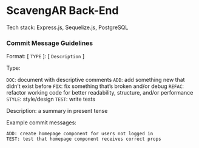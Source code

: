# ScavengAR Back-End

Tech stack: Express.js, Sequelize.js, PostgreSQL

### Commit Message Guidelines

Format: [ `TYPE` ]: [ `Description` ]

Type:

`DOC`: document with descriptive comments
`ADD`: add something new that didn’t exist before
`FIX`: fix something that’s broken and/or debug
`REFAC`: refactor working code for better readability, structure, and/or performance
`STYLE`: style/design
`TEST`: write tests

Description: a summary in present tense

Example commit messages:

```
ADD: create homepage component for users not logged in
TEST: test that homepage component receives correct props
```
